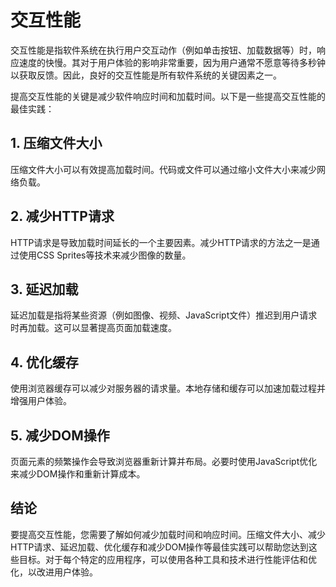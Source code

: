 # 交互性能
交互性能是指软件系统在执行用户交互动作（例如单击按钮、加载数据等）时，响应速度的快慢。其对于用户体验的影响非常重要，因为用户通常不愿意等待多秒钟以获取反馈。因此，良好的交互性能是所有软件系统的关键因素之一。

提高交互性能的关键是减少软件响应时间和加载时间。以下是一些提高交互性能的最佳实践：

## 1. 压缩文件大小
压缩文件大小可以有效提高加载时间。代码或文件可以通过缩小文件大小来减少网络负载。

## 2. 减少HTTP请求
HTTP请求是导致加载时间延长的一个主要因素。减少HTTP请求的方法之一是通过使用CSS Sprites等技术来减少图像的数量。

## 3. 延迟加载
延迟加载是指将某些资源（例如图像、视频、JavaScript文件）推迟到用户请求时再加载。这可以显著提高页面加载速度。

## 4. 优化缓存
使用浏览器缓存可以减少对服务器的请求量。本地存储和缓存可以加速加载过程并增强用户体验。

## 5. 减少DOM操作
页面元素的频繁操作会导致浏览器重新计算并布局。必要时使用JavaScript优化来减少DOM操作和重新计算成本。

## 结论
要提高交互性能，您需要了解如何减少加载时间和响应时间。压缩文件大小、减少HTTP请求、延迟加载、优化缓存和减少DOM操作等最佳实践可以帮助您达到这些目标。对于每个特定的应用程序，可以使用各种工具和技术进行性能评估和优化，以改进用户体验。